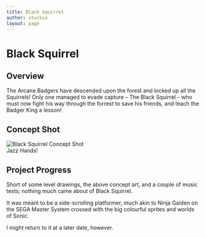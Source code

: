 ```yaml
---
title: Black Squirrel
author: stuckie
layout: page
---
```

# Black Squirrel

## Overview

The Arcane Badgers have descended upon the forest and locked up all the Squirrels! Only one managed to evade capture &#8211; The Black Squirrel &#8211; who must now fight his way through the forrest to save his friends, and teach the Badger King a lesson!

## Concept Shot

![Black Squirrel Concept Shot][1]  
Jazz Hands!

## Project Progress

Short of some level drawings, the above concept art, and a couple of music tests; nothing much came about of Black Squirrel.

It was meant to be a side-scrolling platformer, much akin to Ninja Gaiden on the SEGA Master System crossed with the big colourful sprites and worlds of Sonic.

I might return to it at a later date, however.

 [1]: /gamez/blacksquirrel/BlackSquirrel.png